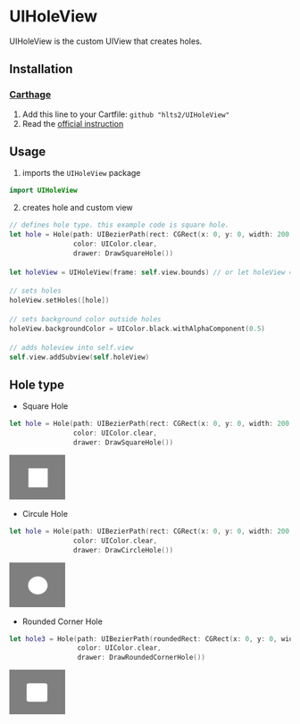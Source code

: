 # UIHoleView

UIHoleView is the custom UIView that creates holes.

## Installation

### [Carthage](https://github.com/Carthage/Carthage)

1. Add this line to your Cartfile: `github "hlts2/UIHoleView"`
2. Read the [official instruction](https://github.com/Carthage/Carthage#adding-frameworks-to-an-application)

## Usage

1. imports the `UIHoleView` package

```swift
import UIHoleView
```

2. creates hole and custom view

```swift
// defines hole type. this example code is square hole.
let hole = Hole(path: UIBezierPath(rect: CGRect(x: 0, y: 0, width: 200, height: 200)),
                color: UIColor.clear,
                drawer: DrawSquareHole())

let holeView = UIHoleView(frame: self.view.bounds) // or let holeView = UIHoleView(holes: [hole])

// sets holes
holeView.setHoles([hole])

// sets background color outside holes
holeView.backgroundColor = UIColor.black.withAlphaComponent(0.5)

// adds holeview into self.view
self.view.addSubview(self.holeView)
```

## Hole type

- Square Hole

```swift
let hole = Hole(path: UIBezierPath(rect: CGRect(x: 0, y: 0, width: 200, height: 200)),
                color: UIColor.clear,
                drawer: DrawSquareHole())
```

<img src="https://github.com/hlts2/UIHoleView/blob/master/images/sqare_hole.png" width="100" height="80" />


- Circule Hole

```swift
let hole = Hole(path: UIBezierPath(rect: CGRect(x: 0, y: 0, width: 200, height: 200)),
                color: UIColor.clear,
                drawer: DrawCircleHole())
```

<img src="https://github.com/hlts2/UIHoleView/blob/master/images/circule_hole.png" width="100" height="80" />

- Rounded Corner Hole

```swift
let hole3 = Hole(path: UIBezierPath(roundedRect: CGRect(x: 0, y: 0, width: 200, height: 200), cornerRadius: 10),
                 color: UIColor.clear,
                 drawer: DrawRoundedCornerHole())
```

<img src="https://github.com/hlts2/UIHoleView/blob/master/images/rounded_corner_hole.png" width="100" height="80" />

